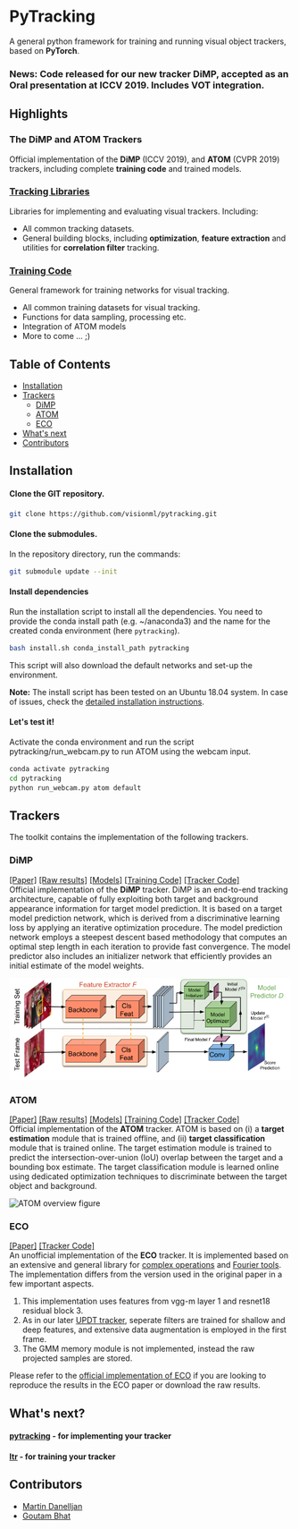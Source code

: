 # PyTracking
A general python framework for training and running visual object trackers, based on **PyTorch**.

### **News:** Code released for our new tracker **DiMP**, accepted as an Oral presentation at ICCV 2019. Includes VOT integration.
 
## Highlights

### The DiMP and ATOM Trackers

Official implementation of the **DiMP** (ICCV 2019), and 
**ATOM** (CVPR 2019) trackers, including complete **training code** and trained models.

### [Tracking Libraries](pytracking)

Libraries for implementing and evaluating visual trackers. Including:

* All common tracking datasets.  
* General building blocks, including **optimization**, **feature extraction** and utilities for **correlation filter** tracking.  

### [Training Code](ltr)
 
General framework for training networks for visual tracking.

* All common training datasets for visual tracking.
* Functions for data sampling, processing etc.
* Integration of ATOM models
* More to come ... ;)

## Table of Contents

* [Installation](#installation)
* [Trackers](#trackers)
   * [DiMP](#DiMP)
   * [ATOM](#ATOM)
   * [ECO](#ECO)
* [What's next](#What's-next)
* [Contributors](#contributors)

## Installation

#### Clone the GIT repository.  
```bash
git clone https://github.com/visionml/pytracking.git
```
   
#### Clone the submodules.  
In the repository directory, run the commands:  
```bash
git submodule update --init  
```  
#### Install dependencies
Run the installation script to install all the dependencies. You need to provide the conda install path (e.g. ~/anaconda3) and the name for the created conda environment (here ```pytracking```).  
```bash
bash install.sh conda_install_path pytracking
```  
This script will also download the default networks and set-up the environment.  

**Note:** The install script has been tested on an Ubuntu 18.04 system. In case of issues, check the [detailed installation instructions](INSTALL.md). 


#### Let's test it!
Activate the conda environment and run the script pytracking/run_webcam.py to run ATOM using the webcam input.  
```bash
conda activate pytracking
cd pytracking
python run_webcam.py atom default    
```  

## Trackers
The toolkit contains the implementation of the following trackers.  

### DiMP
[[Paper]](https://arxiv.org/pdf/1904.07220v1.pdf) [[Raw results]](https://drive.google.com/drive/folders/15mpUAJmzxemnOC6gmvMTCDJ-0v6hxJ7y)
 [[Models]](TODO) [[Training Code]](./ltr/README.md#DiMP) [[Tracker Code]](./pytracking/README.md#DiMP)  
Official implementation of the **DiMP** tracker. DiMP is an end-to-end tracking architecture, capable
of fully exploiting both target and background appearance
information for target model prediction. It is based on a target model prediction network, which is derived from a discriminative
learning loss by applying an iterative optimization procedure. The model prediction network employs a steepest descent 
based methodology that computes an optimal step length in each iteration to provide fast convergence. The model predictor also
includes an initializer network that efficiently provides an initial estimate of the model weights.  

![DiMP overview figure](pytracking/utils/dimp_overview.png)
 
### ATOM
[[Paper]](https://arxiv.org/pdf/1811.07628.pdf) [[Raw results]](https://drive.google.com/drive/folders/1MdJtsgr34iJesAgL7Y_VelP8RvQm_IG_)
 [[Models]](https://drive.google.com/open?id=1VNyr-Ds0khjM0zaq6lU-xfY74-iWxBvU) [[Training Code]](./ltr/README.md#ATOM) [[Tracker Code]](./pytracking/README.md#ATOM)  
Official implementation of the **ATOM** tracker. ATOM is based on 
(i) a **target estimation** module that is trained offline, and (ii) **target classification** module that is 
trained online. The target estimation module is trained to predict the intersection-over-union (IoU) overlap 
between the target and a bounding box estimate. The target classification module is learned online using dedicated 
optimization techniques to discriminate between the target object and background.
 
![ATOM overview figure](pytracking/utils/atom_overview.png)
 
### ECO
[[Paper]](https://arxiv.org/pdf/1611.09224.pdf) [[Tracker Code]](./pytracking/README.md#ECO)  
An unofficial implementation of the **ECO** tracker. It is implemented based on an extensive and general library for [complex operations](pytracking/libs/complex.py) and [Fourier tools](pytracking/libs/fourier.py). The implementation differs from the version used in the original paper in a few important aspects. 
1. This implementation uses features from vgg-m layer 1 and resnet18 residual block 3.   
2. As in our later [UPDT tracker](https://arxiv.org/pdf/1804.06833.pdf), seperate filters are trained for shallow and deep features, and extensive data augmentation is employed in the first frame.  
3. The GMM memory module is not implemented, instead the raw projected samples are stored.  

Please refer to the [official implementation of ECO](https://github.com/martin-danelljan/ECO) if you are looking to reproduce the results in the ECO paper or download the raw results.

## What's next?

#### [pytracking](pytracking) - for implementing your tracker

#### [ltr](ltr) - for training your tracker

## Contributors

* [Martin Danelljan](https://martin-danelljan.github.io/)  
* [Goutam Bhat](https://www.vision.ee.ethz.ch/en/members/detail/407/)
